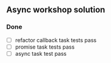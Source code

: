## Async workshop solution

### Done
- [ ] refactor callback task tests pass
- [ ] promise task tests pass 
- [ ] async task test pass
